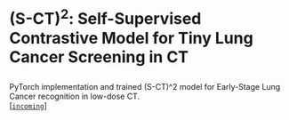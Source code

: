 
# <p>(S-CT)<sup>2</sup>: Self-Supervised Contrastive Model for Tiny Lung Cancer Screening in CT

PyTorch implementation and trained (S-CT)^2 model for Early-Stage Lung Cancer recognition in low-dose CT.   
[[`incoming`](incoming)] 

